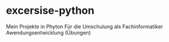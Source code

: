 # excersise-python
Mein Projekte in Phyton 
Für die Umschulung als Fachinformatiker Awendungsentwicklung (Übungen)
